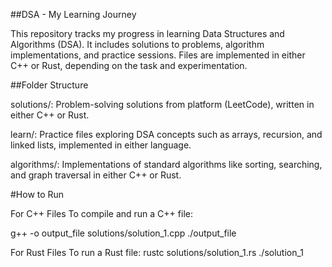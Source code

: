 ##DSA - My Learning Journey

This repository tracks my progress in learning Data Structures and Algorithms (DSA). It includes solutions to problems, algorithm implementations, and practice sessions. Files are implemented in either C++ or Rust, depending on the task and experimentation.

##Folder Structure

solutions/: Problem-solving solutions from platform (LeetCode), written in either C++ or Rust.

learn/: Practice files exploring DSA concepts such as arrays, recursion, and linked lists, implemented in either language.

algorithms/: Implementations of standard algorithms like sorting, searching, and graph traversal in either C++ or Rust.


#How to Run

For C++ Files
To compile and run a C++ file:

g++ -o output_file solutions/solution_1.cpp
./output_file


For Rust Files
To run a Rust file:
rustc solutions/solution_1.rs
./solution_1
